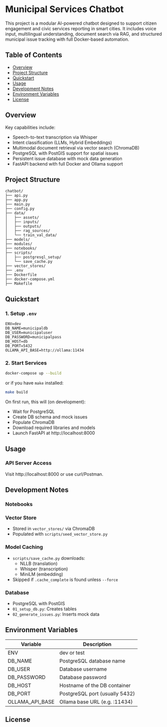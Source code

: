 # Municipal Services Chatbot

This project is a modular AI-powered chatbot designed to support citizen engagement and civic services reporting in smart cities. It includes voice input, multilingual understanding, document search via RAG, and structured municipal issue tracking with full Docker-based automation.

## Table of Contents

- [Overview](#overview)
- [Project Structure](#project-structure)
- [Quickstart](#quickstart)
- [Usage](#usage)
- [Development Notes](#development-notes)
- [Environment Variables](#environment-variables)
- [License](#license)

## Overview

Key capabilities include:

- Speech-to-text transcription via Whisper
- Intent classification (LLMs, Hybrid Embeddings)
- Multimodal document retrieval via vector search (ChromaDB)
- PostgreSQL with PostGIS support for spatial issues
- Persistent issue database with mock data generation
- FastAPI backend with full Docker and Ollama support

## Project Structure

```
chatbot/
├── api.py
├── app.py
├── main.py
├── config.py
├── data/
│   ├── assets/
│   ├── inputs/
│   ├── outputs/
│   ├── rag_sources/
│   └── train_val_data/
├── models/
├── modules/
├── notebooks/
├── scripts/
│   ├── postgresql_setup/
│   └── save_cache.py
├── vector_stores/
├── .env
├── Dockerfile
├── docker-compose.yml
├── Makefile
```

## Quickstart

### 1. Setup `.env`

```
ENV=dev
DB_NAME=municipaldb
DB_USER=municipaluser
DB_PASSWORD=municipalpass
DB_HOST=db
DB_PORT=5432
OLLAMA_API_BASE=http://ollama:11434
```

### 2. Start Services

```bash
docker-compose up --build
```
or if you have `make` installed:

```bash
make build
```

On first run, this will (on development):

- Wait for PostgreSQL
- Create DB schema and mock issues
- Populate ChromaDB
- Download required libraries and models
- Launch FastAPI at http://localhost:8000

## Usage

### API Server Access

Visit http://localhost:8000 or use curl/Postman.

## Development Notes

### Notebooks

### Vector Store

- Stored in `vector_stores/` via ChromaDB
- Populated with `scripts/seed_vector_store.py`

### Model Caching

- `scripts/save_cache.py` downloads:
  - NLLB (translation)
  - Whisper (transcription)
  - MiniLM (embedding)
- Skipped if `.cache_complete` is found unless `--force`

### Database

- PostgreSQL with PostGIS
- `01_setup_db.py`: Creates tables
- `02_generate_issues.py`: Inserts mock data

## Environment Variables

| Variable         | Description                     |
|------------------|---------------------------------|
| ENV              | dev or test                     |
| DB_NAME          | PostgreSQL database name        |
| DB_USER          | Database username               |
| DB_PASSWORD      | Database password               |
| DB_HOST          | Hostname of the DB container    |
| DB_PORT          | PostgreSQL port (usually 5432)  |
| OLLAMA_API_BASE  | Ollama base URL (e.g. :11434)   |

## License
